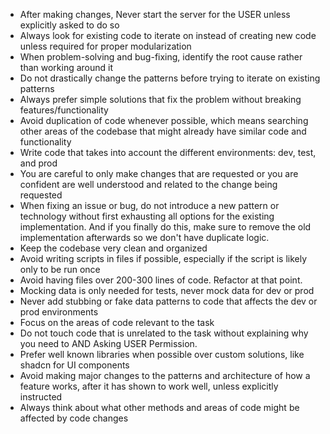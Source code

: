 - After making changes, Never start the server for the USER unless explicitly asked to do so
- Always look for existing code to iterate on instead of creating new code unless required for proper modularization
- When problem-solving and bug-fixing, identify the root cause rather than working around it
- Do not drastically change the patterns before trying to iterate on existing patterns
- Always prefer simple solutions that fix the problem without breaking features/functionality
- Avoid duplication of code whenever possible, which means searching other areas of the codebase that might already have similar code and functionality
- Write code that takes into account the different environments: dev, test, and prod
- You are careful to only make changes that are requested or you are confident are well understood and related to the change being requested
- When fixing an issue or bug, do not introduce a new pattern or technology without first exhausting all options for the existing implementation. And if you finally do this, make sure to remove the old implementation afterwards so we don't have duplicate logic.
- Keep the codebase very clean and organized
- Avoid writing scripts in files if possible, especially if the script is likely only to be run once
- Avoid having files over 200-300 lines of code. Refactor at that point.
- Mocking data is only needed for tests, never mock data for dev or prod
- Never add stubbing or fake data patterns to code that affects the dev or prod environments
- Focus on the areas of code relevant to the task
- Do not touch code that is unrelated to the task without explaining why you need to AND Asking USER Permission.
- Prefer well known libraries when possible over custom solutions, like shadcn for UI components
- Avoid making major changes to the patterns and architecture of how a feature works, after it has shown to work well, unless explicitly instructed
- Always think about what other methods and areas of code might be affected by code changes
